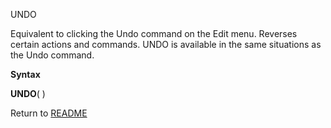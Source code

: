UNDO

Equivalent to clicking the Undo command on the Edit menu. Reverses
certain actions and commands. UNDO is available in the same situations
as the Undo command.

**Syntax**

**UNDO**( )



Return to [README](README.md)


